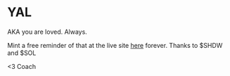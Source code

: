 # YAL
AKA you are loved. Always.

Mint a free reminder of that at the live site [here](https://shdw-drive.genesysgo.net/6P6WznKbJ2nEMCfrXZDQvipCgCSx45SXxjWMWvqfPtyJ/yal_website.html) forever. Thanks to $SHDW and $SOL

<3 Coach